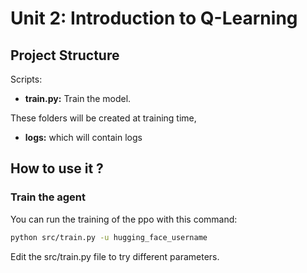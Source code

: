 
# Unit 2: Introduction to Q-Learning

## Project Structure

Scripts:
* **train.py:** Train the model.

These folders will be created at training time,
* **logs:** which will contain logs

## How to use it ?

### Train the agent

You can run the training of the ppo with this command:

```bash
python src/train.py -u hugging_face_username
```
Edit the src/train.py file to try different parameters. 
